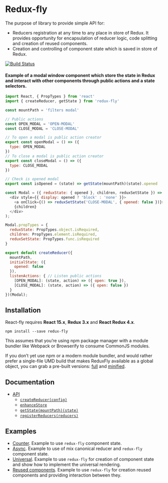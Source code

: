# Redux-fly
The purpose of library to provide simple API for:
* Reducers registration at any time to any place in store of Redux. It provides opportunity for encapsulation of reducer logic, code splitting and creation of reused components.
* Creation and controlling of component state which is saved in store of Redux.

[![Build Status](https://travis-ci.org/MrEfrem/redux-fly.svg?branch=master)](https://travis-ci.org/MrEfrem/redux-fly)

#### Example of a modal window component which store the state in Redux and interact with other components through public actions and a state selectors.
```javascript
import React, { PropTypes } from 'react'
import { createReducer, getState } from 'redux-fly'

const mountPath = 'filters modal'

// Public actions
const OPEN_MODAL = 'OPEN-MODAL'
const CLOSE_MODAL = 'CLOSE-MODAL'

// To open a modal is public action creator
export const openModal = () => ({
  type: OPEN_MODAL
})
// To close a modal is public action creator
export const closeModal = () => ({
  type: CLOSE_MODAL
})

// Check is opened modal
export const isOpened = (state) => getState(mountPath)(state).opened

const Modal = ({ reduxState: { opened }, children, reduxSetState }) => (
  <div style={{ display: opened ? 'block' : 'none' }}>
    <a onClick={() => reduxSetState('CLOSE-MODAL', { opened: false })}>&times;</a>
    {children}
  </div>
);

Modal.propTypes = {
  reduxState: PropTypes.object.isRequired,
  children: PropTypes.element.isRequired,
  reduxSetState: PropTypes.func.isRequired
}

export default createReducer({
  mountPath,
  initialState: ({
    opened: false
  }),
  listenActions: { // Listen public actions
    [OPEN_MODAL]: (state, action) => ({ open: true }),
    [CLOSE_MODAL]: (state, action) => ({ open: false })
  }
})(Modal);
```

## Installation
React-fly requires **React 15.x**, **Redux 3.x** and **React Redux 4.x**.
```
npm install --save redux-fly
```

This assumes that you’re using npm package manager with a module bundler like Webpack or Browserify to consume CommonJS modules.

If you don’t yet use npm or a modern module bundler, and would rather prefer a single-file UMD build that makes ReduxFly available as a global object, you can grab a pre-built versions: [full](https://unpkg.com/redux-fly/dist/redux-fly.js) and
 [minified](https://unpkg.com/redux-fly/dist/redux-fly.min.js).

## Documentation
* [API](docs/API.md#api)
  * [`createReducer(config)`](docs/API.md#createreducerconfig)
  * [`enhanceStore`](docs/API.md#enhancestore)
  * [`getState(mountPath)(state)`](docs/API.md#getstatemountpathstate)
  * [`registerReducers(reducers)`](docs/API.md#registerreducersreducers)

## Examples
* [Counter](examples/counter). Example to use `redux-fly` component state.
* [Async](examples/async). Example to use of mix canonical reducer and `redux-fly` component state.
* [Universal](examples/universal). Example to use `redux-fly` for creation of component state and show how to implement the universal rendering.
* [Reused components](examples/reused_components). Example to use `redux-fly` for creation reused components and providing interaction between they.

